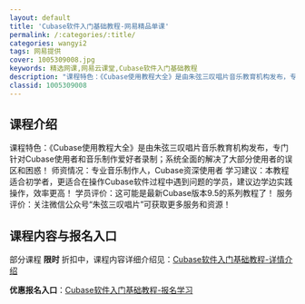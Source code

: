 ```yaml
---
layout: default
title: 'Cubase软件入门基础教程-网易精品单课'
permalink: /:categories/:title/
categories: wangyi2
tags: 网易提供
cover: 1005309008.jpg
keywords: 精选网课,网易云课堂,Cubase软件入门基础教程
description: "课程特色：《Cubase使用教程大全》是由朱弦三叹唱片音乐教育机构发布，专门针对Cubase使用者和音乐制作爱好者录制；系统全面的解决了大部分使用者的误区和困惑！师资情况：专业音乐制作人，C"
classid: 1005309008
---
```


## 课程介绍

课程特色：《Cubase使用教程大全》是由朱弦三叹唱片音乐教育机构发布，专门针对Cubase使用者和音乐制作爱好者录制；系统全面的解决了大部分使用者的误区和困惑！
师资情况：专业音乐制作人，Cubase资深使用者
学习建议：本教程适合初学者，更适合在操作Cubase软件过程中遇到问题的学员，建议边学边实践操作，效率更高！
学员评价：这可能是最新Cubase版本9.5的系列教程了！
服务评价：关注微信公众号“朱弦三叹唱片”可获取更多服务和资源！

## 课程内容与报名入口

部分课程 **限时** 折扣中，课程内容详细介绍见：[Cubase软件入门基础教程-详情介绍](https://study.163.com/course/introduction/1005309008.htm?share=1&shareId=1025206652&utm_campaign=share&utm_medium=iphoneShare&utm_source=&utm_u=1025206652)

**优惠报名入口**：[Cubase软件入门基础教程-报名学习](https://study.163.com/course/introduction/1005309008.htm?share=1&shareId=1025206652&utm_campaign=share&utm_medium=iphoneShare&utm_source=&utm_u=1025206652)

